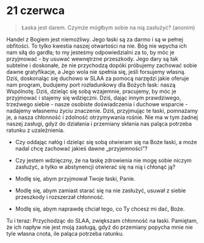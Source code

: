 
# 21 czerwca

> Łaska jest darem. Czymże mógłbym sobie na nią zasłużyć? (anonim)

Handel z Bogiem jest niemożliwy. Jego łaski są za darmo i są w pełnej obfitości. To tylko kwestia naszej otwartości na nie. Bóg nie wpycha ich nam siłą do gardła; to my jesteśmy odpowiedzialni za to, by móc je przyjmować - by usuwać wewnętrzne przeszkody. Jego dary są tak subtelne i doskonałe, że nie przychodzą dopóki próbujemy zachować sobie dawne gratyfikacje, a Jego wola nie spełnia się, jeśli forsujemy własną. Dziś, doskonaląc się duchowo w SLAA za pomocą narzędzi jakie oferuje nam program, budujemy port rozładunkowy dla Bożych łask: naszą Wspólnotę. Dziś, dzieląc się sobą wzajemnie, pracujemy, by móc je przyjmować i stajemy się wdzięczni. Dziś, dając innym prawdziwego, trzeźwego siebie - nasze osobiste doświadczenia i duchowe wsparcie - nadajemy własnemu życiu znaczenie. Dziś, przyjmując te łaski, pomnażamy je, a nasza chłonność i zdolność otrzymywania rośnie. Nie ma w tym żadnej naszej zasługi, gdyż do działania i przemiany skłania nas paląca potrzeba ratunku z uzależnienia.

- Czy oddając nałóg i dzieląc się sobą otwieram się na Boże łaski, a może nadal chcę zachować jakieś dawne „przyjemności”?
- Czy jestem wdzięczny, że na łaskę zdrowienia nie mogę sobie niczym zasłużyć, a tylko w abstynencji otwierać się na nią i chłonąć ją?

- Modlę się, abym przyjmował Twoje łaski, Panie.
- Modlę się, abym zamiast starać się na nie zasłużyć, usuwał z siebie przeszkody i rozszerzał chłonność.
- Modlę się, abym naprawdę chciał tego, co Ty chcesz mi dać, Boże.

Tu i teraz: Przychodząc do SLAA, zwiększam chłonność na łaski. Pamiętam, że ich napływ nie jest moją zasługą, gdyż do przemiany popycha mnie nie tyle własna cnota, ile paląca potrzeba ratunku.
